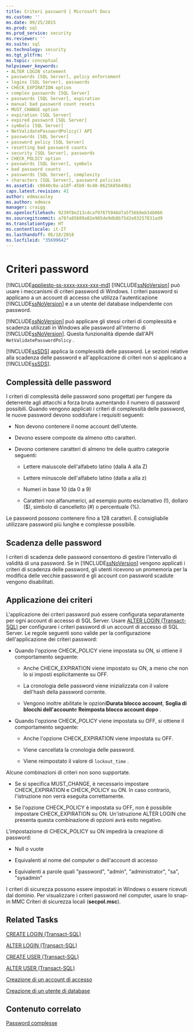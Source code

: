 ```yaml
---
title: Criteri password | Microsoft Docs
ms.custom: ''
ms.date: 09/25/2015
ms.prod: sql
ms.prod_service: security
ms.reviewer: ''
ms.suite: sql
ms.technology: security
ms.tgt_pltfrm: ''
ms.topic: conceptual
helpviewer_keywords:
- ALTER LOGIN statement
- passwords [SQL Server], policy enforcement
- logins [SQL Server], passwords
- CHECK_EXPIRATION option
- complex passwords [SQL Server]
- passwords [SQL Server], expiration
- manual bad password count resets
- MUST_CHANGE option
- expiration [SQL Server]
- expired password [SQL Server]
- symbols [SQL Server]
- NetValidatePasswordPolicy() API
- passwords [SQL Server]
- password policy [SQL Server]
- resetting bad password counts
- security [SQL Server], passwords
- CHECK_POLICY option
- passwords [SQL Server], symbols
- bad password counts
- passwords [SQL Server], complexity
- characters [SQL Server], password policies
ms.assetid: c0040c0a-a18f-45b9-9c40-0625685649b1
caps.latest.revision: 41
author: edmacauley
ms.author: edmaca
manager: craigg
ms.openlocfilehash: 9239f8e213cdcaf97675946d7a5f56b9eb34b066
ms.sourcegitcommit: a78fa85609a82e905de9db8b75d2e83257831ad9
ms.translationtype: HT
ms.contentlocale: it-IT
ms.lasthandoff: 06/18/2018
ms.locfileid: "35699642"
---
```

# <a name="password-policy"></a>Criteri password
[!INCLUDE[appliesto-ss-xxxx-xxxx-xxx-md](../../includes/appliesto-ss-xxxx-xxxx-xxx-md.md)]
  [!INCLUDE[ssNoVersion](../../includes/ssnoversion-md.md)] può usare i meccanismi di criteri password di Windows. I criteri password si applicano a un account di accesso che utilizza l'autenticazione [!INCLUDE[ssNoVersion](../../includes/ssnoversion-md.md)] e a un utente del database indipendente con password.  
  
 [!INCLUDE[ssNoVersion](../../includes/ssnoversion-md.md)] può applicare gli stessi criteri di complessità e scadenza utilizzati in Windows alle password all'interno di [!INCLUDE[ssNoVersion](../../includes/ssnoversion-md.md)]. Questa funzionalità dipende dall'API `NetValidatePasswordPolicy` .  
  
 [!INCLUDE[ssSDS](../../includes/sssds-md.md)] applica la complessità delle password. Le sezioni relative alla scadenza delle password e all'applicazione di criteri non si applicano a [!INCLUDE[ssSDS](../../includes/sssds-md.md)].  
  
## <a name="password-complexity"></a>Complessità delle password  
 I criteri di complessità delle password sono progettati per fungere da deterrente agli attacchi a forza bruta aumentando il numero di password possibili. Quando vengono applicati i criteri di complessità delle password, le nuove password devono soddisfare i requisiti seguenti:  
  
-   Non devono contenere il nome account dell'utente.  
  
-   Devono essere composte da almeno otto caratteri.  
  
-   Devono contenere caratteri di almeno tre delle quattro categorie seguenti:  
  
    -   Lettere maiuscole dell'alfabeto latino (dalla A alla Z)  
  
    -   Lettere minuscole dell'alfabeto latino (dalla a alla z)  
  
    -   Numeri in base 10 (da 0 a 9)  
  
    -   Caratteri non alfanumerici, ad esempio punto esclamativo (!), dollaro ($), simbolo di cancelletto (#) o percentuale (%).  
  
 Le password possono contenere fino a 128 caratteri. È consigliabile utilizzare password più lunghe e complesse possibile.  
  
## <a name="password-expiration"></a>Scadenza delle password  
 I criteri di scadenza delle password consentono di gestire l'intervallo di validità di una password. Se in [!INCLUDE[ssNoVersion](../../includes/ssnoversion-md.md)] vengono applicati i criteri di scadenza delle password, gli utenti ricevono un promemoria per la modifica delle vecchie password e gli account con password scadute vengono disabilitati.  
  
## <a name="policy-enforcement"></a>Applicazione dei criteri  
 L'applicazione dei criteri password può essere configurata separatamente per ogni account di accesso di SQL Server. Usare [ALTER LOGIN &#40;Transact-SQL&#41;](../../t-sql/statements/alter-login-transact-sql.md) per configurare i criteri password di un account di accesso di SQL Server. Le regole seguenti sono valide per la configurazione dell'applicazione dei criteri password:  
  
-   Quando l'opzione CHECK_POLICY viene impostata su ON, si ottiene il comportamento seguente:  
  
    -   Anche CHECK_EXPIRATION viene impostato su ON, a meno che non lo si imposti esplicitamente su OFF.  
  
    -   La cronologia delle password viene inizializzata con il valore dell'hash della password corrente.  
  
    -   Vengono inoltre abilitate le opzioni**Durata blocco account**, **Soglia di blocchi dell'account**e **Reimposta blocco account dopo** .  
  
-   Quando l'opzione CHECK_POLICY viene impostata su OFF, si ottiene il comportamento seguente:  
  
    -   Anche l'opzione CHECK_EXPIRATION viene impostata su OFF.  
  
    -   Viene cancellata la cronologia delle password.  
  
    -   Viene reimpostato il valore di `lockout_time` .  
  
 Alcune combinazioni di criteri non sono supportate.  
  
-   Se si specifica MUST_CHANGE, è necessario impostare CHECK_EXPIRATION e CHECK_POLICY su ON. In caso contrario, l'istruzione non verrà eseguita correttamente.  
  
-   Se l'opzione CHECK_POLICY è impostata su OFF, non è possibile impostare CHECK_EXPIRATION su ON. Un'istruzione ALTER LOGIN che presenta questa combinazione di opzioni avrà esito negativo.  
  
 L'impostazione di CHECK_POLICY su ON impedirà la creazione di password:  
  
-   Null o vuote  
  
-   Equivalenti al nome del computer o dell'account di accesso  
  
-   Equivalenti a parole quali "password", "admin", "administrator", "sa", "sysadmin"  
  
 I criteri di sicurezza possono essere impostati in Windows o essere ricevuti dal dominio. Per visualizzare i criteri password nel computer, usare lo snap-in MMC Criteri di sicurezza locali (**secpol.msc**).  
  
## <a name="related-tasks"></a>Related Tasks  
 [CREATE LOGIN &#40;Transact-SQL&#41;](../../t-sql/statements/create-login-transact-sql.md)  
  
 [ALTER LOGIN &#40;Transact-SQL&#41;](../../t-sql/statements/alter-login-transact-sql.md)  
  
 [CREATE USER &#40;Transact-SQL&#41;](../../t-sql/statements/create-user-transact-sql.md)  
  
 [ALTER USER &#40;Transact-SQL&#41;](../../t-sql/statements/alter-user-transact-sql.md)  
  
 [Creazione di un account di accesso](../../relational-databases/security/authentication-access/create-a-login.md)  
  
 [Creazione di un utente di database](../../relational-databases/security/authentication-access/create-a-database-user.md)  
  
## <a name="related-content"></a>Contenuto correlato  
 [Password complesse](../../relational-databases/security/strong-passwords.md)  
  
  
